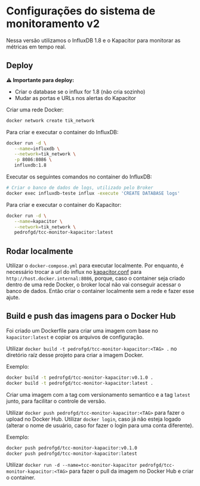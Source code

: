 # Configurações do sistema de monitoramento v2
Nessa versão utilizamos o InfluxDB 1.8 e o Kapacitor para monitorar as métricas em tempo real.

## Deploy

**:warning: Importante para deploy:**
* Criar o database se o influx for 1.8 (não cria sozinho)
* Mudar as portas e URLs nos alertas do Kapacitor

Criar uma rede Docker:
``` bash
docker network create tik_network
```

Para criar e executar o container do InfluxDB:
``` bash
docker run -d \
   --name=influxdb \
   --network=tik_network \
   -p 8086:8086 \
   influxdb:1.8
```

Executar os seguintes comandos no container do InfluxDB:
``` bash
# Criar o banco de dados de logs, utilizado pelo Broker
docker exec influxdb-teste influx -execute 'CREATE DATABASE logs'
```

Para criar e executar o container do Kapacitor:
``` bash
docker run -d \
   --name=kapacitor \
   --network=tik_network \
   pedrofgd/tcc-monitor-kapacitor:latest
```

## Rodar localmente

Utilizar o `docker-compose.yml` para executar localmente.
Por enquanto, é necessário trocar a url do influx no [kapacitor.conf](/etc/kapacitor/kapacitor.conf) para `http://host.docker.internal:8086`, porque, caso o container seja criado dentro de uma rede Docker, o broker local não vai conseguir acessar o banco de dados. Então criar o container localmente sem a rede e fazer esse ajute.

## Build e push das imagens para o Docker Hub

Foi criado um Dockerfile para criar uma imagem com base no `kapacitor:latest` e copiar os arquivos de configuração.

Utilizar `docker build -t pedrofgd/tcc-monitor-kapacitor:<TAG> .` no diretório raíz desse projeto para criar a imagem Docker.

Exemplo:
``` bash
docker build -t pedrofgd/tcc-monitor-kapacitor:v0.1.0 .
docker build -t pedrofgd/tcc-monitor-kapacitor:latest .
```

Criar uma imagem com a tag com versionamento semantico e a tag `latest` junto, para facilitar o controle de versão.

Utilizar `docker push pedrofgd/tcc-monitor-kapacitor:<TAG>` para fazer o upload no Docker Hub. Utilizar `docker login`, caso já não esteja logado (alterar o nome de usuário, caso for fazer o login para uma conta diferente).

Exemplo:
``` bash
docker push pedrofgd/tcc-monitor-kapacitor:v0.1.0
docker push pedrofgd/tcc-monitor-kapacitor:latest
```

Utilizar `docker run -d --name=tcc-monitor-kapacitor pedrofgd/tcc-monitor-kapacitor:<TAG>` para fazer o pull da imagem no Docker Hub e criar o container.